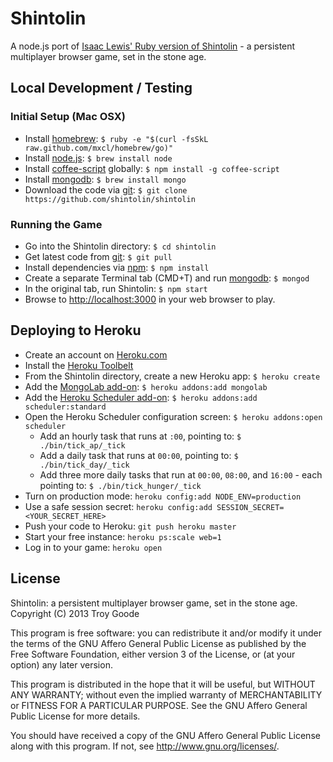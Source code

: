 # Shintolin

A node.js port of [Isaac Lewis' Ruby version of Shintolin](https://github.com/IsaacLewis/Shintolin) - a persistent multiplayer browser game, set in the stone age.

## Local Development / Testing

### Initial Setup (Mac OSX)

* Install [homebrew](http://mxcl.github.com/homebrew/): `$ ruby -e "$(curl -fsSkL raw.github.com/mxcl/homebrew/go)"`
* Install [node.js](http://nodejs.org/): `$ brew install node`
* Install [coffee-script](http://coffeescript.org/) globally: `$ npm install -g coffee-script`
* Install [mongodb](http://www.mongodb.org/): `$ brew install mongo`
* Download the code via [git](http://git-scm.com/): `$ git clone https://github.com/shintolin/shintolin`

### Running the Game

* Go into the Shintolin directory: `$ cd shintolin`
* Get latest code from [git](http://git-scm.com/): `$ git pull`
* Install dependencies via [npm](http://npmjs.org/): `$ npm install`
* Create a separate Terminal tab (CMD+T) and run [mongodb](http://www.mongodb.org/): `$ mongod`
* In the original tab, run Shintolin: `$ npm start`
* Browse to [http://localhost:3000](http://localhost) in your web browser to play.

## Deploying to Heroku

* Create an account on [Heroku.com](http://heroku.com/)
* Install the [Heroku Toolbelt](https://toolbelt.heroku.com/)
* From the Shintolin directory, create a new Heroku app: `$ heroku create`
* Add the [MongoLab add-on](https://addons.heroku.com/mongolab): `$ heroku addons:add mongolab`
* Add the [Heroku Scheduler add-on](https://addons.heroku.com/scheduler): `$ heroku addons:add scheduler:standard`
* Open the Heroku Scheduler configuration screen: `$ heroku addons:open scheduler`
  * Add an hourly task that runs at `:00`, pointing to: `$ ./bin/tick_ap/_tick`
  * Add a daily task that runs at `00:00`, pointing to: `$ ./bin/tick_day/_tick`
  * Add three more daily tasks that run at `00:00`, `08:00`, and `16:00` - each pointing to: `$ ./bin/tick_hunger/_tick`
* Turn on production mode: `heroku config:add NODE_ENV=production`
* Use a safe session secret: `heroku config:add SESSION_SECRET=<YOUR_SECRET_HERE>`
* Push your code to Heroku: `git push heroku master`
* Start your free instance: `heroku ps:scale web=1`
* Log in to your game: `heroku open`

## License

Shintolin: a persistent multiplayer browser game, set in the stone age.
Copyright (C) 2013 Troy Goode

This program is free software: you can redistribute it and/or modify it under the terms of the GNU Affero General Public License as published by the Free Software Foundation, either version 3 of the License, or (at your option) any later version.

This program is distributed in the hope that it will be useful, but WITHOUT ANY WARRANTY; without even the implied warranty of MERCHANTABILITY or FITNESS FOR A PARTICULAR PURPOSE.  See the GNU Affero General Public License for more details.

You should have received a copy of the GNU Affero General Public License along with this program.  If not, see [<http://www.gnu.org/licenses/>](http://www.gnu.org/licenses/).
